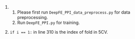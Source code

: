 1.  1) Please first run `DeepFE_PPI_data_preprocess.py` for data preprocessing.
    2) Run `DeepFE_PPI.py` for training.

2. `if i == 1:` in line 310 is the index of fold in 5CV.
